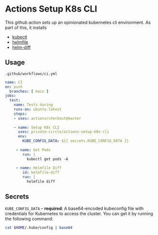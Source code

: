 # Actions Setup K8s CLI

This github action sets up an opinionated kubernetes cli environment. As part of this, it installs
- [kubectl](https://kubernetes.io/docs/reference/kubectl/overview/)
- [helmfile](https://github.com/roboll/helmfile)
- [helm-diff](https://github.com/databus23/helm-diff)

## Usage

`.github/workflows/ci.yml`

```yaml
name: CI
on: push
  branches: [ main ]
jobs:
  test:
    name: Tests during
    runs-on: ubuntu-latest
    steps:
    - uses: actions/checkout@master
    
    - name: Setup K8s CLI
      uses: private-circle/actions-setup-k8s-cli
      env:
        KUBE_CONFIG_DATA: ${{ secrets.KUBE_CONFIG_DATA }}
     
     - name: Get Pods
        run: |
          kubectl get pods -A
            
     - name: Helmfile Diff
        id: helmfile-diff
        run: | 
          helmfile diff
```

## Secrets

`KUBE_CONFIG_DATA` – **required**: A base64-encoded kubeconfig file with credentials for Kubernetes to access the cluster. You can get it by running the following command:

```bash
cat $HOME/.kube/config | base64
```

